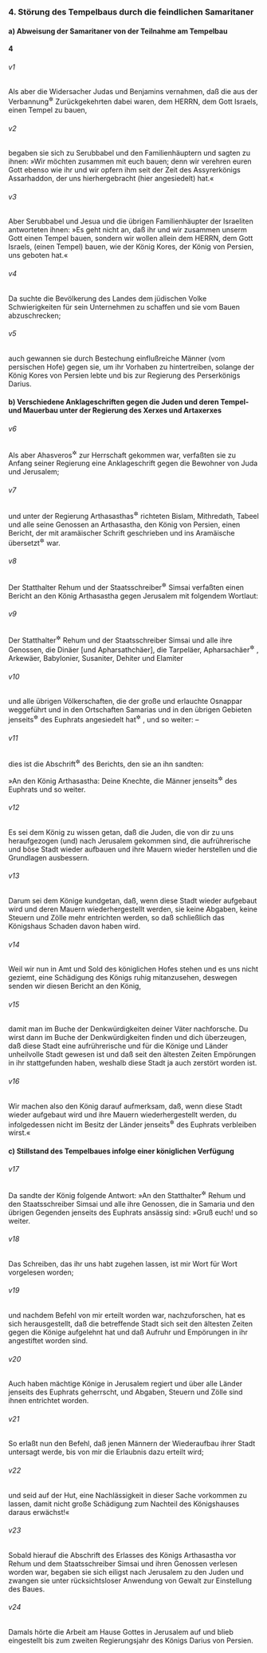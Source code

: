 ### 4. Störung des Tempelbaus durch die feindlichen Samaritaner

#### a) Abweisung der Samaritaner von der Teilnahme am Tempelbau

__4__

###### v1
Als aber die Widersacher Judas und Benjamins vernahmen, daß die aus der Verbannung<sup title="oder: Gefangenschaft">&#x2732;</sup>
 Zurückgekehrten dabei waren, dem HERRN, dem Gott Israels, einen Tempel zu bauen,

###### v2
begaben sie sich zu Serubbabel und den Familienhäuptern und sagten zu ihnen: »Wir möchten zusammen mit euch bauen; denn wir verehren euren Gott ebenso wie ihr und wir opfern ihm seit der Zeit des Assyrerkönigs Assarhaddon, der uns hierhergebracht (hier angesiedelt) hat.«

###### v3
Aber Serubbabel und Jesua und die übrigen Familienhäupter der Israeliten antworteten ihnen: »Es geht nicht an, daß ihr und wir zusammen unserm Gott einen Tempel bauen, sondern wir wollen allein dem HERRN, dem Gott Israels, (einen Tempel) bauen, wie der König Kores, der König von Persien, uns geboten hat.«

###### v4
Da suchte die Bevölkerung des Landes dem jüdischen Volke Schwierigkeiten für sein Unternehmen zu schaffen und sie vom Bauen abzuschrecken;

###### v5
auch gewannen sie durch Bestechung einflußreiche Männer (vom persischen Hofe) gegen sie, um ihr Vorhaben zu hintertreiben, solange der König Kores von Persien lebte und bis zur Regierung des Perserkönigs Darius.

#### b) Verschiedene Anklageschriften gegen die Juden und deren Tempel- und Mauerbau unter der Regierung des Xerxes und Artaxerxes


###### v6
Als aber Ahasveros<sup title="d.h. Xerxes">&#x2732;</sup>
 zur Herrschaft gekommen war, verfaßten sie zu Anfang seiner Regierung eine Anklageschrift gegen die Bewohner von Juda und Jerusalem;

###### v7
und unter der Regierung Arthasasthas<sup title="d.h. Artaxerxes’">&#x2732;</sup>
 richteten Bislam, Mithredath, Tabeel und alle seine Genossen an Arthasastha, den König von Persien, einen Bericht, der mit aramäischer Schrift geschrieben und ins Aramäische übersetzt<sup title="d.h. in aramäischer Sprache abgefaßt">&#x2732;</sup>
 war.

###### v8
Der Statthalter Rehum und der Staatsschreiber<sup title="= Kanzler">&#x2732;</sup>
 Simsai verfaßten einen Bericht an den König Arthasastha gegen Jerusalem mit folgendem Wortlaut:

###### v9
Der Statthalter<sup title="?">&#x2732;</sup>
 Rehum und der Staatsschreiber Simsai und alle ihre Genossen, die Dinäer [und Apharsathchäer], die Tarpeläer, Apharsachäer<sup title="= Perser; vgl. 5,6 u. 6,6">&#x2732;</sup>
, Arkewäer, Babylonier, Susaniter, Dehiter und Elamiter

###### v10
und alle übrigen Völkerschaften, die der große und erlauchte Osnappar weggeführt und in den Ortschaften Samarias und in den übrigen Gebieten jenseits<sup title="= westlich">&#x2732;</sup>
 des Euphrats angesiedelt hat<sup title="vgl. 2.Kön 17,24">&#x2732;</sup>
, und so weiter: –

###### v11
dies ist die Abschrift<sup title="= der Wortlaut">&#x2732;</sup>
 des Berichts, den sie an ihn sandten:

»An den König Arthasastha: Deine Knechte, die Männer jenseits<sup title="= westlich">&#x2732;</sup>
 des Euphrats und so weiter.

###### v12
Es sei dem König zu wissen getan, daß die Juden, die von dir zu uns heraufgezogen (und) nach Jerusalem gekommen sind, die aufrührerische und böse Stadt wieder aufbauen und ihre Mauern wieder herstellen und die Grundlagen ausbessern.

###### v13
Darum sei dem Könige kundgetan, daß, wenn diese Stadt wieder aufgebaut wird und deren Mauern wiederhergestellt werden, sie keine Abgaben, keine Steuern und Zölle mehr entrichten werden, so daß schließlich das Königshaus Schaden davon haben wird.

###### v14
Weil wir nun in Amt und Sold des königlichen Hofes stehen und es uns nicht geziemt, eine Schädigung des Königs ruhig mitanzusehen, deswegen senden wir diesen Bericht an den König,

###### v15
damit man im Buche der Denkwürdigkeiten deiner Väter nachforsche. Du wirst dann im Buche der Denkwürdigkeiten finden und dich überzeugen, daß diese Stadt eine aufrührerische und für die Könige und Länder unheilvolle Stadt gewesen ist und daß seit den ältesten Zeiten Empörungen in ihr stattgefunden haben, weshalb diese Stadt ja auch zerstört worden ist.

###### v16
Wir machen also den König darauf aufmerksam, daß, wenn diese Stadt wieder aufgebaut wird und ihre Mauern wiederhergestellt werden, du infolgedessen nicht im Besitz der Länder jenseits<sup title="= westlich">&#x2732;</sup>
 des Euphrats verbleiben wirst.«

#### c) Stillstand des Tempelbaues infolge einer königlichen Verfügung


###### v17
Da sandte der König folgende Antwort: »An den Statthalter<sup title="vgl. V.8">&#x2732;</sup>
 Rehum und den Staatsschreiber Simsai und alle ihre Genossen, die in Samaria und den übrigen Gegenden jenseits des Euphrats ansässig sind: »Gruß euch! und so weiter.

###### v18
Das Schreiben, das ihr uns habt zugehen lassen, ist mir Wort für Wort vorgelesen worden;

###### v19
und nachdem Befehl von mir erteilt worden war, nachzuforschen, hat es sich herausgestellt, daß die betreffende Stadt sich seit den ältesten Zeiten gegen die Könige aufgelehnt hat und daß Aufruhr und Empörungen in ihr angestiftet worden sind.

###### v20
Auch haben mächtige Könige in Jerusalem regiert und über alle Länder jenseits des Euphrats geherrscht, und Abgaben, Steuern und Zölle sind ihnen entrichtet worden.

###### v21
So erlaßt nun den Befehl, daß jenen Männern der Wiederaufbau ihrer Stadt untersagt werde, bis von mir die Erlaubnis dazu erteilt wird;

###### v22
und seid auf der Hut, eine Nachlässigkeit in dieser Sache vorkommen zu lassen, damit nicht große Schädigung zum Nachteil des Königshauses daraus erwächst!«


###### v23
Sobald hierauf die Abschrift des Erlasses des Königs Arthasastha vor Rehum und dem Staatsschreiber Simsai und ihren Genossen verlesen worden war, begaben sie sich eiligst nach Jerusalem zu den Juden und zwangen sie unter rücksichtsloser Anwendung von Gewalt zur Einstellung des Baues.

###### v24
Damals hörte die Arbeit am Hause Gottes in Jerusalem auf und blieb eingestellt bis zum zweiten Regierungsjahr des Königs Darius von Persien.